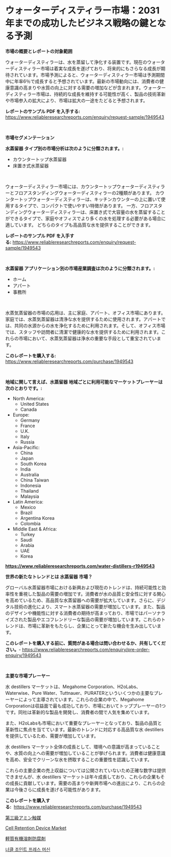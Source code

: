 <p><h1>ウォーターディスティラー市場：2031年までの成功したビジネス戦略の鍵となる予測</h1></p><p><strong>市場の概要とレポートの対象範囲</strong></p>
<p><p>ウォーターディスティラーは、水を蒸留して浄化する装置です。現在のウォーターディスティラー市場は着実な成長を遂げており、将来的にもさらなる成長が期待されています。市場予測によると、ウォーターディスティラー市場は予測期間中に年率6％で成長すると予想されています。最新の市場動向には、消費者の健康意識の高まりや水質の向上に対する需要の増加などが含まれます。ウォーターディスティラー市場は、持続的な成長を維持する可能性が高く、製品の技術革新や市場参入の拡大により、市場は拡大の一途をたどると予想されます。</p></p>
<p><strong>レポートのサンプル PDF を入手する:</strong> <a href="https://www.reliableresearchreports.com/enquiry/request-sample/1949543">https://www.reliableresearchreports.com/enquiry/request-sample/1949543</a></p>
<p>&nbsp;</p>
<p><strong>市場セグメンテーション</strong></p>
<p><strong>水蒸留器 タイプ別の市場分析は次のように分類されます。:</strong></p>
<p><ul><li>カウンタートップ水蒸留器</li><li>床置き式水蒸留器</li></ul></p>
<p>&nbsp;</p>
<p><p>ウォーターディスティラー市場には、カウンタートップウォーターディスティラーとフロアスタンディングウォーターディスティラーの2種類があります。 カウンタートップウォーターディスティラーは、キッチンカウンターの上に置いて使用するタイプで、コンパクトで使いやすい特徴があります。 一方、フロアスタンディングウォーターディスティラーは、床置き式で大容量の水を蒸留することができるタイプで、家庭やオフィスでより多くの水を処理する必要がある場合に適しています。 どちらのタイプも高品質な水を提供することができます。</p></p>
<p><strong>レポートのサンプル PDF を入手する:</strong>&nbsp;<a href="https://www.reliableresearchreports.com/enquiry/request-sample/1949543">https://www.reliableresearchreports.com/enquiry/request-sample/1949543</a></p>
<p>&nbsp;</p>
<p><strong> 水蒸留器 アプリケーション別の市場産業調査は次のように分類されます。:</strong></p>
<p><ul><li>ホーム</li><li>アパート</li><li>事務所</li></ul></p>
<p>&nbsp;</p>
<p><p>水蒸気蒸留器の市場の応用は、主に家庭、アパート、オフィス市場にあります。家庭では、水蒸気蒸留器は清浄な水を提供するために使用されます。アパートでは、共同の水源からの水を浄化するために利用されます。そして、オフィス市場では、スタッフや訪問者に清潔で健康的な水を提供するために利用されます。これらの市場において、水蒸気蒸留器は浄水の重要な手段として重宝されています。</p></p>
<p><strong>このレポートを購入する:</strong>&nbsp; <a href="https://www.reliableresearchreports.com/purchase/1949543">https://www.reliableresearchreports.com/purchase/1949543</a></p>
<p>&nbsp;</p>
<p><strong>地域に関して言えば、水蒸留器 地域ごとに利用可能なマーケットプレーヤーは次のとおりです。:</strong></p>
<p><ul>
    <li>
        North America:
        <ul>
            <li>United States</li>
            <li>Canada</li>
        </ul>
    </li>
    <li>
        Europe:
        <ul>
            <li>Germany</li>
            <li>France</li>
            <li>U.K.</li>
            <li>Italy</li>
            <li>Russia</li>
        </ul>
    </li>
    <li>
        Asia-Pacific:
        <ul>
            <li>China</li>
            <li>Japan</li>
            <li>South Korea</li>
            <li>India</li>
            <li>Australia</li>
            <li>China Taiwan</li>
            <li>Indonesia</li>
            <li>Thailand</li>
            <li>Malaysia</li>
        </ul>
    </li>
    <li>
        Latin America:
        <ul>
            <li>Mexico</li>
            <li>Brazil</li>
            <li>Argentina Korea</li>
            <li>Colombia</li>
        </ul>
    </li>
    <li>
        Middle East & Africa:
        <ul>
            <li>Turkey</li>
            <li>Saudi</li>
            <li>Arabia</li>
            <li>UAE</li>
            <li>Korea</li>
        </ul>
    </li>
    </ul></p>
<p><strong><a href="https://www.reliableresearchreports.com/water-distillers-r1949543">https://www.reliableresearchreports.com/water-distillers-r1949543</a></strong>&nbsp;</p>
<p><strong>世界の新たなトレンドとは 水蒸留器 市場？</strong></p>
<p><p>グローバル水蒸留器市場における新興および現在のトレンドは、持続可能性と効率性を重視した製品の需要の増加です。消費者が水の品質と安全性に対する関心を高めているため、高品質な水蒸留器への需要が拡大しています。さらに、デジタル技術の進化により、スマート水蒸留器の需要が増加しています。また、製品のデザインや機能性に対する消費者の期待が高まっており、市場ではパーソナライズされた製品やエコフレンドリーな製品の需要が増加しています。これらのトレンドは、市場に革新をもたらし、企業にとって新たな機会を生み出しています。</p></p>
<p><strong>このレポートを購入する前に、質問がある場合は問い合わせるか、共有してください。</strong>- <a href="https://www.reliableresearchreports.com/enquiry/pre-order-enquiry/1949543">https://www.reliableresearchreports.com/enquiry/pre-order-enquiry/1949543</a></p>
<p>&nbsp;</p>
<p><strong>主要な市場プレーヤー</strong></p>
<p><p>水 destillers マーケットは、Megahome Corporation、H2oLabs、Waterwise、Pure Water、Tuttnauer、PURATERといういくつかの主要なプレーヤーによって主導されています。これらの企業の中で、Megahome Corporationは収益面で最も成功しており、市場においてトッププレーヤーの1つです。同社は革新的な製品を開発し、消費者の間で人気を集めています。</p><p>また、H2oLabsも市場において重要なプレーヤーとなっており、製品の品質と革新性に焦点を当てています。最新のトレンドに対応する高品質な水 destillers を提供しているため、需要が増加しています。</p><p>水 destillers マーケット全体の成長として、環境への意識が高まっていることや、水質の向上への需要が増加していることが挙げられます。消費者は健康意識を高め、安全でクリーンな水を摂取することの重要性を認識しています。</p><p>これらの主要企業の売上収益については公開されていないため正確な数字は提供できませんが、水 destillers マーケットは年々成長しており、これらの企業もその成長に貢献しています。需要の高まりや新興市場への進出により、これらの企業は今後さらに成長を遂げる可能性があります。</p></p>
<p><strong>このレポートを購入する:</strong>&nbsp;&nbsp;<a href="https://www.reliableresearchreports.com/purchase/1949543">https://www.reliableresearchreports.com/purchase/1949543</a></p>
<p><p><a href="https://medium.com/@amal.rattrout/%E7%AC%AC%E4%B8%89%E7%B4%9A%E3%82%A2%E3%83%9F%E3%83%B3%E8%A7%A6%E5%AA%92%E5%B8%82%E5%A0%B4-2031%E5%B9%B4%E3%81%BE%E3%81%A7%E3%81%AE%E6%88%90%E5%8A%9F%E3%81%99%E3%82%8B%E3%83%93%E3%82%B8%E3%83%8D%E3%82%B9%E6%88%A6%E7%95%A5%E3%81%AE%E9%8D%B5-fac427450f23">第三級アミン触媒</a></p><p><a href="https://github.com/AKSHATREPORTPRIME/Market-Research-Report-List-4/blob/main/cell-retention-device-market.md">Cell Retention Device Market</a></p><p><a href="https://medium.com/@kimalker_178/%E8%BB%BD%E3%81%84%E6%9C%89%E6%A9%9F%E6%BA%B6%E5%AA%92%E4%BF%9D%E5%AD%98%E6%96%99%E5%B8%82%E5%A0%B4-%E5%B8%82%E5%A0%B4%E3%82%B7%E3%82%A7%E3%82%A2-%E5%B8%82%E5%A0%B4%E5%8B%95%E5%90%91-%E3%81%8A%E3%82%88%E3%81%B3%E5%B0%86%E6%9D%A5%E3%81%AE%E6%88%90%E9%95%B7%E3%82%92%E6%8E%A2%E3%82%8B-c500dc0bb37c">軽質有機溶剤防腐剤</a></p><p><a href="https://github.com/rsg307664904/Market-Research-Report-List-1/blob/main/416100421018.md">너클 조인트 프레스 머신</a></p></p>